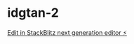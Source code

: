 # idgtan-2

[Edit in StackBlitz next generation editor ⚡️](https://stackblitz.com/~/github.com/crshqd/idgtan-2)